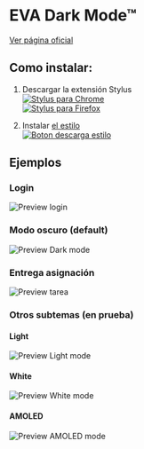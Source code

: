 # EVA Dark Mode™

[Ver página oficial](https://scyllarusdactyl.github.io/EVA-Dark-Mode/)


## Como instalar:

1. Descargar la extensión Stylus  
    [![Stylus para Chrome](https://img.shields.io/badge/Chrome-Stylus-teal?logo=google-chrome&logoColor=white)](https://chrome.google.com/webstore/detail/stylus/clngdbkpkpeebahjckkjfobafhncgmne)  
    [![Stylus para Firefox](https://img.shields.io/badge/Firefox-Stylus-teal?logo=mozilla-firefox&logoColor=white)](https://addons.mozilla.org/en-US/firefox/addon/styl-us/)

2. Instalar [el estilo][1]  
    [![Boton descarga estilo](https://img.shields.io/badge/Descargar-EVA%20Dark%20Mode-informational)][1]

[1]: https://raw.githubusercontent.com/ScyllarusDactyl/EVA-Dark-Mode/master/eva_dark_mode.user.css


## Ejemplos

### Login
![Preview login](https://raw.githubusercontent.com/ScyllarusDactyl/EVA-Dark-Mode/master/docs/img/login_demo.png)

### Modo oscuro (default)
![Preview Dark mode](https://raw.githubusercontent.com/ScyllarusDactyl/EVA-Dark-Mode/master/docs/img/dark_demo.png)

### Entrega asignación
![Preview tarea](https://raw.githubusercontent.com/ScyllarusDactyl/EVA-Dark-Mode/master/docs/img/tarea_demo.png)

### Otros subtemas (en prueba)
#### Light
![Preview Light mode](https://raw.githubusercontent.com/ScyllarusDactyl/EVA-Dark-Mode/master/docs/img/light_demo.png)

#### White
![Preview White mode](https://raw.githubusercontent.com/ScyllarusDactyl/EVA-Dark-Mode/master/docs/img/white_demo.png)

#### AMOLED
![Preview AMOLED mode](https://raw.githubusercontent.com/ScyllarusDactyl/EVA-Dark-Mode/master/docs/img/amoled_demo.png)

